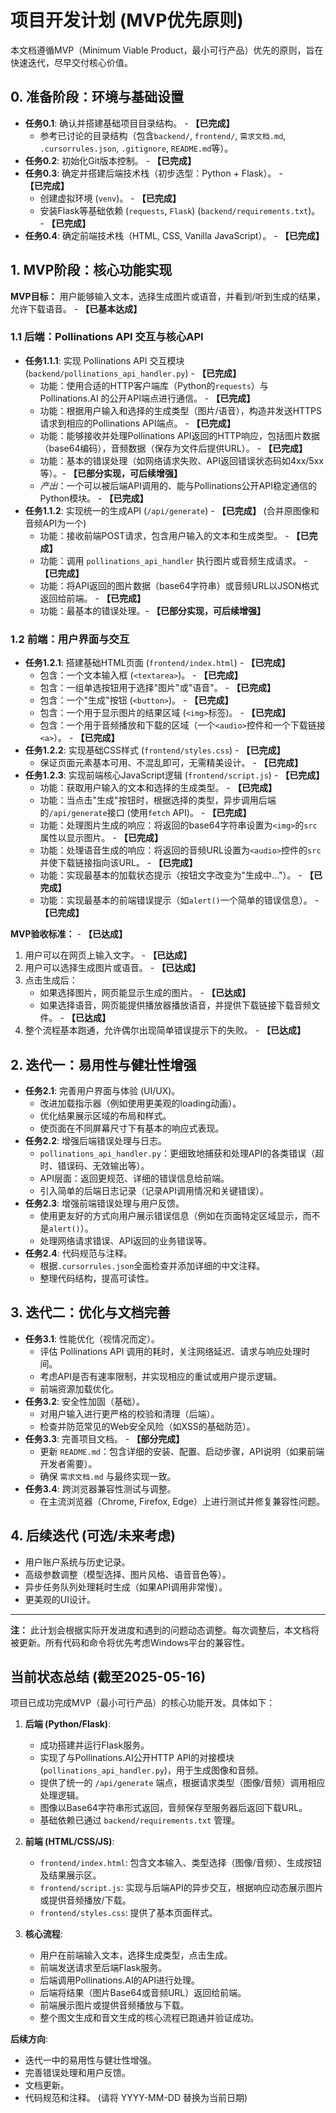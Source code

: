 # 项目开发计划 (MVP优先原则)

本文档遵循MVP（Minimum Viable Product，最小可行产品）优先的原则，旨在快速迭代，尽早交付核心价值。

## 0. 准备阶段：环境与基础设置

*   **任务0.1**: 确认并搭建基础项目目录结构。 - **【已完成】**
    *   参考已讨论的目录结构（包含`backend/`, `frontend/`, `需求文档.md`, `.cursorrules.json`, `.gitignore`, `README.md`等）。
*   **任务0.2**: 初始化Git版本控制。 - **【已完成】**
*   **任务0.3**: 确定并搭建后端技术栈（初步选型：Python + Flask）。 - **【已完成】**
    *   创建虚拟环境 (`venv`)。 - **【已完成】**
    *   安装Flask等基础依赖 (`requests`, `Flask`) (`backend/requirements.txt`)。 - **【已完成】**
*   **任务0.4**: 确定前端技术栈（HTML, CSS, Vanilla JavaScript）。 - **【已完成】**

## 1. MVP阶段：核心功能实现

**MVP目标：** 用户能够输入文本，选择生成图片或语音，并看到/听到生成的结果，允许下载语音。 - **【已基本达成】**

### 1.1 后端：Pollinations API 交互与核心API
*   **任务1.1.1**: 实现 Pollinations API 交互模块 (`backend/pollinations_api_handler.py`) - **【已完成】**
    *   功能：使用合适的HTTP客户端库（Python的`requests`）与 Pollinations.AI 的公开API端点进行通信。 - **【已完成】**
    *   功能：根据用户输入和选择的生成类型（图片/语音），构造并发送HTTPS请求到相应的Pollinations API端点。 - **【已完成】**
    *   功能：能够接收并处理Pollinations API返回的HTTP响应，包括图片数据（base64编码），音频数据（保存为文件后提供URL）。 - **【已完成】**
    *   功能：基本的错误处理（如网络请求失败、API返回错误状态码如4xx/5xx等）。- **【已部分实现，可后续增强】**
    *   *产出*：一个可以被后端API调用的、能与Pollinations公开API稳定通信的Python模块。 - **【已完成】**
*   **任务1.1.2**: 实现统一的生成API (`/api/generate`) - **【已完成】** (合并原图像和音频API为一个)
    *   功能：接收前端POST请求，包含用户输入的文本和生成类型。 - **【已完成】**
    *   功能：调用 `pollinations_api_handler` 执行图片或音频生成请求。 - **【已完成】**
    *   功能：将API返回的图片数据（base64字符串）或音频URL以JSON格式返回给前端。 - **【已完成】**
    *   功能：最基本的错误处理。- **【已部分实现，可后续增强】**

### 1.2 前端：用户界面与交互
*   **任务1.2.1**: 搭建基础HTML页面 (`frontend/index.html`) - **【已完成】**
    *   包含：一个文本输入框 (`<textarea>`)。 - **【已完成】**
    *   包含：一组单选按钮用于选择"图片"或"语音"。 - **【已完成】**
    *   包含：一个"生成"按钮 (`<button>`)。 - **【已完成】**
    *   包含：一个用于显示图片的结果区域 (`<img>`标签)。 - **【已完成】**
    *   包含：一个用于音频播放和下载的区域（一个`<audio>`控件和一个下载链接`<a>`）。 - **【已完成】**
*   **任务1.2.2**: 实现基础CSS样式 (`frontend/styles.css`) - **【已完成】**
    *   保证页面元素基本可用、不混乱即可，无需精美设计。 - **【已完成】**
*   **任务1.2.3**: 实现前端核心JavaScript逻辑 (`frontend/script.js`) - **【已完成】**
    *   功能：获取用户输入的文本和选择的生成类型。 - **【已完成】**
    *   功能：当点击"生成"按钮时，根据选择的类型，异步调用后端的`/api/generate`接口 (使用`fetch` API)。 - **【已完成】**
    *   功能：处理图片生成的响应：将返回的base64字符串设置为`<img>`的`src`属性以显示图片。 - **【已完成】**
    *   功能：处理语音生成的响应：将返回的音频URL设置为`<audio>`控件的`src`并使下载链接指向该URL。 - **【已完成】**
    *   功能：实现最基本的加载状态提示（按钮文字改变为"生成中..."）。 - **【已完成】**
    *   功能：实现最基本的前端错误提示（如`alert()`一个简单的错误信息）。 - **【已完成】**

**MVP验收标准：** - **【已达成】**
1.  用户可以在网页上输入文字。 - **【已达成】**
2.  用户可以选择生成图片或语音。 - **【已达成】**
3.  点击生成后：
    *   如果选择图片，网页能显示生成的图片。 - **【已达成】**
    *   如果选择语音，网页能提供播放器播放语音，并提供下载链接下载音频文件。 - **【已达成】**
4.  整个流程基本跑通，允许偶尔出现简单错误提示下的失败。 - **【已达成】**

## 2. 迭代一：易用性与健壮性增强

*   **任务2.1**: 完善用户界面与体验 (UI/UX)。
    *   改进加载指示器（例如使用更美观的loading动画）。
    *   优化结果展示区域的布局和样式。
    *   使页面在不同屏幕尺寸下有基本的响应式表现。
*   **任务2.2**: 增强后端错误处理与日志。
    *   `pollinations_api_handler.py`：更细致地捕获和处理API的各类错误（超时、错误码、无效输出等）。
    *   API层面：返回更规范、详细的错误信息给前端。
    *   引入简单的后端日志记录（记录API调用情况和关键错误）。
*   **任务2.3**: 增强前端错误处理与用户反馈。
    *   使用更友好的方式向用户展示错误信息（例如在页面特定区域显示，而不是`alert()`）。
    *   处理网络请求错误、API返回的业务错误等。
*   **任务2.4**: 代码规范与注释。
    *   根据`.cursorrules.json`全面检查并添加详细的中文注释。
    *   整理代码结构，提高可读性。

## 3. 迭代二：优化与文档完善

*   **任务3.1**: 性能优化（视情况而定）。
    *   评估 Pollinations API 调用的耗时，关注网络延迟、请求与响应处理时间。
    *   考虑API是否有速率限制，并实现相应的重试或用户提示逻辑。
    *   前端资源加载优化。
*   **任务3.2**: 安全性加固（基础）。
    *   对用户输入进行更严格的校验和清理（后端）。
    *   检查并防范常见的Web安全风险（如XSS的基础防范）。
*   **任务3.3**: 完善项目文档。 - **【部分完成】**
    *   更新 `README.md`：包含详细的安装、配置、启动步骤，API说明（如果前端开发者需要）。
    *   确保 `需求文档.md` 与最终实现一致。
*   **任务3.4**: 跨浏览器兼容性测试与调整。
    *   在主流浏览器（Chrome, Firefox, Edge）上进行测试并修复兼容性问题。

## 4. 后续迭代 (可选/未来考虑)

*   用户账户系统与历史记录。
*   高级参数调整（模型选择、图片风格、语音音色等）。
*   异步任务队列处理耗时生成（如果API调用非常慢）。
*   更美观的UI设计。

---
**注：** 此计划会根据实际开发进度和遇到的问题动态调整。每次调整后，本文档将被更新。所有代码和命令将优先考虑Windows平台的兼容性。

## 当前状态总结 (截至2025-05-16)

项目已成功完成MVP（最小可行产品）的核心功能开发。具体如下：

1.  **后端 (Python/Flask)**:
    *   成功搭建并运行Flask服务。
    *   实现了与Pollinations.AI公开HTTP API的对接模块 (`pollinations_api_handler.py`)，用于生成图像和音频。
    *   提供了统一的 `/api/generate` 端点，根据请求类型（图像/音频）调用相应处理逻辑。
    *   图像以Base64字符串形式返回，音频保存至服务器后返回下载URL。
    *   基础依赖已通过 `backend/requirements.txt` 管理。

2.  **前端 (HTML/CSS/JS)**:
    *   `frontend/index.html`: 包含文本输入、类型选择（图像/音频）、生成按钮及结果展示区。
    *   `frontend/script.js`: 实现与后端API的异步交互，根据响应动态展示图片或提供音频播放/下载。
    *   `frontend/styles.css`: 提供了基本页面样式。

3.  **核心流程**:
    *   用户在前端输入文本，选择生成类型，点击生成。
    *   前端发送请求至后端Flask服务。
    *   后端调用Pollinations.AI的API进行处理。
    *   后端将结果（图片Base64或音频URL）返回给前端。
    *   前端展示图片或提供音频播放与下载。
    *   整个图文生成和音文生成的核心流程已跑通并验证成功。

**后续方向**:
*   迭代一中的易用性与健壮性增强。
*   完善错误处理和用户反馈。
*   文档更新。
*   代码规范和注释。
(请将 YYYY-MM-DD 替换为当前日期) 